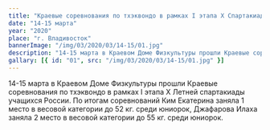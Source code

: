 ```yaml
---
title: "Краевые соревнования по тхэквондо в рамках I этапа X Спартакиады учащихся России"
date: "14-15 марта"
year: "2020"
place: "г. Владивосток"
bannerImage: "/img/03/2020/03/14-15/01.jpg"
description: "14-15 марта в Краевом Доме Физкультуры прошли Краевые соревнования по тхэквондо в рамках I этапа Х Летней спартакиады учащихся России. По итогам соревнований Ким Екатерина заняла 1 место в весовой категории до 52 кг. среди юниорок, Джафарова Илаха заняла 2 место в весовой категории до 55 кг. среди юниорок."
gallary: [{ id: "01", src: "/img/03/2020/03/14-15/01.jpg" }]
---
```


14-15 марта в Краевом Доме Физкультуры прошли Краевые соревнования по тхэквондо в рамках I этапа Х Летней спартакиады учащихся России. По итогам соревнований Ким Екатерина заняла 1 место в весовой категории до 52 кг. среди юниорок, Джафарова Илаха заняла 2 место в весовой категории до 55 кг. среди юниорок.
